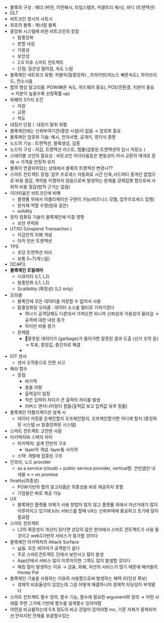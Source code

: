 - 블록의 구성 : 헤더 (버전, 이전해시, 타임스탬프, 머클트리 해시), 바디 (트랜잭션)
- DLT
- 비트코인 창시자 사토시
- 최초의 블록 : 제너럴 블록
- 중앙화 시스템에 비한 비트코인의 장점
	- 탈중앙화
	- 분할 내성
	- 가용성
	- 보안성
	- 2.0 이후 스마트 컨트랙트
	- 단점: 일관성 떨어짐, 속도 느림
- 블록체인 네트워크 유형: 퍼블릭(탈중앙화) , 프라이빗(저노드 빠른속도), 하이브리드, 컨소시움
- 합의 형성 알고리즘: POW(빠른 속도, 하드웨어 중요), POS(친환경, 지분이 중요 → 지분이 높을수록 선정확률 up)
- 화폐의 3가지 조건
	- 저장
	- 교환
	- 척도
- 대칭키 단점ㅣ 대칭키 탈취 위험
- 블록체인에는 신뢰부여기관(중앙 시설)이 없음 →  암호화 중요
- 블록체인 암호화 기술: 해시, 전자서명, 공개키, 영지식 증명
- 노드의 기능 : 트랜잭션, 블록생성, 검증
- 노드의 구성 : 지갑, 트랜잭션 리스트, 멤풀(검증된 트랜잭션의 임시 저장소 )
- 스테이블 코인의 필요성 : 비트코인 이더리움등은 변동성이 커서 교환의 매개로 장애 → 가격을 안정적 유지
- 블록이 연결되어있는 상태에서 블록의 트랜잭션 변경시??
- 스마트 컨트랙트 장점: 업무 프로세스 자동화로 시간 단축,서드파티 중개인 없앰으로 비용 절감, 계약을 이행하지 않음으로써 발생하는 문제를 강제집행 함으로써 사회적 비용 절감(법적 근거는 없음)
- 이더리움은 비트코인에 비해 
	- 플랫폼 위에서 어플리케이션 구현이 가능(비즈니스 모델, 업무프로세스 집행)
	- 원자재 역할 수행(원유 같은)
	- solidity
- 양자 컴퓨팅 기술이 블록체인에 미칠 영향
	- 보안 무력화
- UTXO (Unspend Transaction )
	- 지갑안의 지폐 개념
	- 아직 안쓴 트랜잭션
- TPS
	- 초당 트랜잭션 처리
	- 보통 5~7(개느림)
- [[CAP]]
- **블록체인 트릴레마** 
	- 시큐리티 (L1, L2)
	- 탈중앙화 (L1, L2)
	- Scalibility (확장성) (L2 only)
- 오라클
	- 블록안에 모든 데이터를 저장할 수 없어서 사용
	- 탈중앙화된 오라클 : 데이터 소스를 멀티로 가져가겠다
		- 하나가 공격당해도 다른데서 가져오면 되니까 신뢰성과 가용성이 올라감 → 공격에 대한 내성 증가
		- 하지만 비용 증가
	- 문제점
		- 잘못된 데이터가 (garbage)가 들어가면 잘못된 결과 도출 (선거 조작 등) → 투표, 중앙값, 중간자로 해결
		- 
- IOT 센서
	- 센서 오작동으로 인한 사고
- 해쉬 함수
	- 장점
		- 비가역
		- 충돌 저항
		- 출력길이 일정
		- 작은 입력의 차이가 큰 출력의 차이를 발생
		- 리버스 엔지니어링이 힘듦(출력값 보고 입력값 유추 힘듦)
- 블록체인 어플리케이션 설계 시 
	- 데이터 저장을 온체인할지 오프체인할지, 오프체인할거면 어디에 할지 (중앙화된 시스템 or 탈중앙화된 시스템)
- 스마트 컨트랙트 고안한 사람
- 아키텍처와 스택의 차이
	- 아키텍처: 설계 전반의 구조
		- layer의 개념. layer들 사이의 
	- 스택: 개발에 집중된 구조
- 인프라, 노드 provider
	- as a service (cloud) = public service provider, vertical함. 쓴만큼만 내세용 ←> on promise
- finality(최종성)
	- POW기반의 합의 알고리즘은 최종성을 바로 제공하지 못함
	- 기업용은 바로 제공 가능
- UX
	- 블록체인 플랫폼 자체가 사용 방법이 많지 않고 플랫폼 위에서 자산거래가 많이 이루어지고 있기에 b2c 서비스를 할때 UX는 신뢰부여에 중요하고 초기에 많이 필요함 
- 스마트 컨트랙트
	- L2의 확장성이 개선이 된다면 상당히 많은 분야에서 스마트 컨트랙트가 사용 될 것이고 web3기반의 서비스가 증가할 것이다
- 블록체인 아키텍처의 Attack Surface
	- 넓음. 모든 레이어가 공격받기 쉽다
	- 주로 스마트컨트랙트 단에서 보안사고 많이 발생
	- App단에서 서비스 많이 이루어지면 그쪽도 많이 발생할 것이다
	- 해킹 많이 발생하는 이유 → 금융, 화폐, 자산의 서비스가 많기 때문에 해커들의 Honey Pot
- 블록체인 기술을 사용하는 이유와 사용함으로써 발생하는 혜택 (타당성 확보)
	- 경제적 비효율성이 있었는데 그걸 어떻게 해결하니까 경제적 타당성이 부여됐다
- 스마트 컨트랙트 함수 정의, 함수 기능, 함수에 필요한 argument와 정의 → 어떤 사례를 주면 그거에 기반에 함수를 설계할수 있어야함 
- 어떤걸 비교를하는데 5개 정도의 비교 관점이 있어야함 mc, 기준 자체가 중복되어선 안되지만 전체를 포괄할수있는